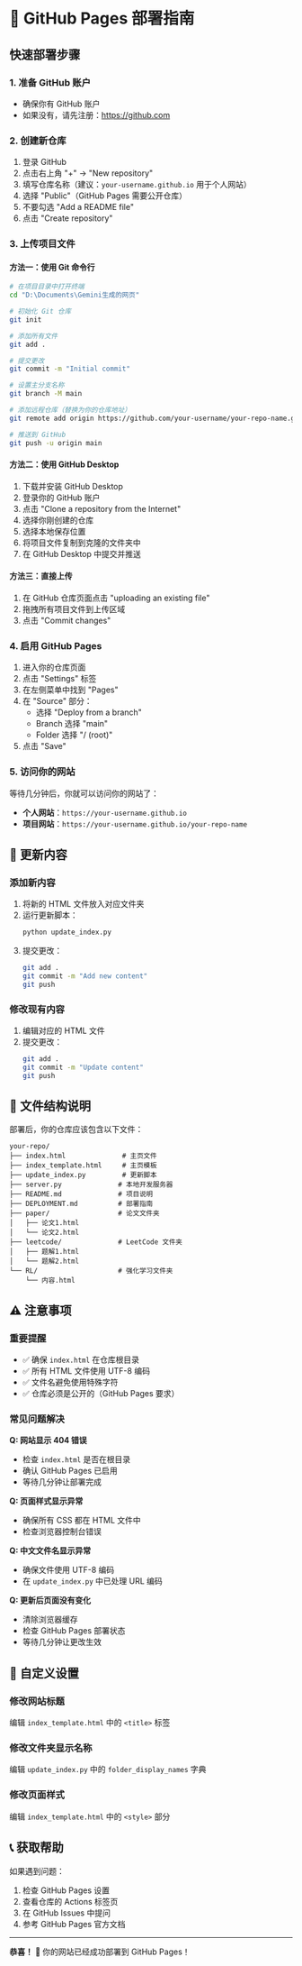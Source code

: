 # 🚀 GitHub Pages 部署指南

## 快速部署步骤

### 1. 准备 GitHub 账户
- 确保你有 GitHub 账户
- 如果没有，请先注册：https://github.com

### 2. 创建新仓库
1. 登录 GitHub
2. 点击右上角 "+" → "New repository"
3. 填写仓库名称（建议：`your-username.github.io` 用于个人网站）
4. 选择 "Public"（GitHub Pages 需要公开仓库）
5. 不要勾选 "Add a README file"
6. 点击 "Create repository"

### 3. 上传项目文件

#### 方法一：使用 Git 命令行
```bash
# 在项目目录中打开终端
cd "D:\Documents\Gemini生成的网页"

# 初始化 Git 仓库
git init

# 添加所有文件
git add .

# 提交更改
git commit -m "Initial commit"

# 设置主分支名称
git branch -M main

# 添加远程仓库（替换为你的仓库地址）
git remote add origin https://github.com/your-username/your-repo-name.git

# 推送到 GitHub
git push -u origin main
```

#### 方法二：使用 GitHub Desktop
1. 下载并安装 GitHub Desktop
2. 登录你的 GitHub 账户
3. 点击 "Clone a repository from the Internet"
4. 选择你刚创建的仓库
5. 选择本地保存位置
6. 将项目文件复制到克隆的文件夹中
7. 在 GitHub Desktop 中提交并推送

#### 方法三：直接上传
1. 在 GitHub 仓库页面点击 "uploading an existing file"
2. 拖拽所有项目文件到上传区域
3. 点击 "Commit changes"

### 4. 启用 GitHub Pages

1. 进入你的仓库页面
2. 点击 "Settings" 标签
3. 在左侧菜单中找到 "Pages"
4. 在 "Source" 部分：
   - 选择 "Deploy from a branch"
   - Branch 选择 "main"
   - Folder 选择 "/ (root)"
5. 点击 "Save"

### 5. 访问你的网站

等待几分钟后，你就可以访问你的网站了：

- **个人网站**：`https://your-username.github.io`
- **项目网站**：`https://your-username.github.io/your-repo-name`

## 🔄 更新内容

### 添加新内容
1. 将新的 HTML 文件放入对应文件夹
2. 运行更新脚本：
   ```bash
   python update_index.py
   ```
3. 提交更改：
   ```bash
   git add .
   git commit -m "Add new content"
   git push
   ```

### 修改现有内容
1. 编辑对应的 HTML 文件
2. 提交更改：
   ```bash
   git add .
   git commit -m "Update content"
   git push
   ```

## 📁 文件结构说明

部署后，你的仓库应该包含以下文件：

```
your-repo/
├── index.html              # 主页文件
├── index_template.html     # 主页模板
├── update_index.py         # 更新脚本
├── server.py              # 本地开发服务器
├── README.md              # 项目说明
├── DEPLOYMENT.md          # 部署指南
├── paper/                 # 论文文件夹
│   ├── 论文1.html
│   └── 论文2.html
├── leetcode/              # LeetCode 文件夹
│   ├── 题解1.html
│   └── 题解2.html
└── RL/                    # 强化学习文件夹
    └── 内容.html
```

## ⚠️ 注意事项

### 重要提醒
- ✅ 确保 `index.html` 在仓库根目录
- ✅ 所有 HTML 文件使用 UTF-8 编码
- ✅ 文件名避免使用特殊字符
- ✅ 仓库必须是公开的（GitHub Pages 要求）

### 常见问题解决

**Q: 网站显示 404 错误**
- 检查 `index.html` 是否在根目录
- 确认 GitHub Pages 已启用
- 等待几分钟让部署完成

**Q: 页面样式显示异常**
- 确保所有 CSS 都在 HTML 文件中
- 检查浏览器控制台错误

**Q: 中文文件名显示异常**
- 确保文件使用 UTF-8 编码
- 在 `update_index.py` 中已处理 URL 编码

**Q: 更新后页面没有变化**
- 清除浏览器缓存
- 检查 GitHub Pages 部署状态
- 等待几分钟让更改生效

## 🎯 自定义设置

### 修改网站标题
编辑 `index_template.html` 中的 `<title>` 标签

### 修改文件夹显示名称
编辑 `update_index.py` 中的 `folder_display_names` 字典

### 修改页面样式
编辑 `index_template.html` 中的 `<style>` 部分

## 📞 获取帮助

如果遇到问题：
1. 检查 GitHub Pages 设置
2. 查看仓库的 Actions 标签页
3. 在 GitHub Issues 中提问
4. 参考 GitHub Pages 官方文档

---

**恭喜！** 🎉 你的网站已经成功部署到 GitHub Pages！ 